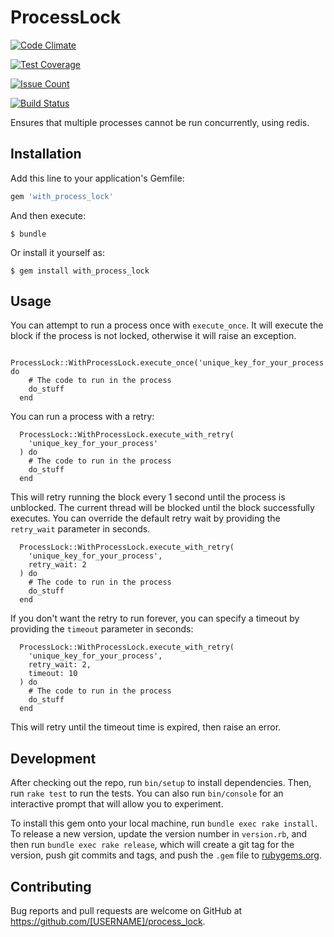 # ProcessLock

[![Code Climate](https://codeclimate.com/github/ForwardFinancing/process_lock/badges/gpa.svg)](https://codeclimate.com/github/ForwardFinancing/process_lock)

[![Test Coverage](https://codeclimate.com/github/ForwardFinancing/process_lock/badges/coverage.svg)](https://codeclimate.com/github/ForwardFinancing/process_lock/coverage)

[![Issue Count](https://codeclimate.com/github/ForwardFinancing/process_lock/badges/issue_count.svg)](https://codeclimate.com/github/ForwardFinancing/process_lock)


[![Build Status](https://travis-ci.org/ForwardFinancing/process_lock.svg?branch=master)](https://travis-ci.org/ForwardFinancing/process_lock)

Ensures that multiple processes cannot be run concurrently, using redis.

## Installation

Add this line to your application's Gemfile:

```ruby
gem 'with_process_lock'
```

And then execute:

    $ bundle

Or install it yourself as:

    $ gem install with_process_lock

## Usage

You can attempt to run a process once with `execute_once`. It will execute the
block if the process is not locked, otherwise it will raise an exception.

```
  ProcessLock::WithProcessLock.execute_once('unique_key_for_your_process') do
    # The code to run in the process
    do_stuff
  end
```

You can run a process with a retry:

```
  ProcessLock::WithProcessLock.execute_with_retry(
    'unique_key_for_your_process'
  ) do
    # The code to run in the process
    do_stuff
  end
```

This will retry running the block every 1 second until the process is unblocked.
The current thread will be blocked until the block successfully executes.
You can override the default retry wait by providing the `retry_wait` parameter
in seconds.

```
  ProcessLock::WithProcessLock.execute_with_retry(
    'unique_key_for_your_process',
    retry_wait: 2
  ) do
    # The code to run in the process
    do_stuff
  end
```

If you don't want the retry to run forever, you can specify a timeout by
providing the `timeout` parameter in seconds:


```
  ProcessLock::WithProcessLock.execute_with_retry(
    'unique_key_for_your_process',
    retry_wait: 2,
    timeout: 10
  ) do
    # The code to run in the process
    do_stuff
  end
```

This will retry until the timeout time is expired, then raise an error.

## Development

After checking out the repo, run `bin/setup` to install dependencies. Then, run `rake test` to run the tests. You can also run `bin/console` for an interactive prompt that will allow you to experiment.

To install this gem onto your local machine, run `bundle exec rake install`. To release a new version, update the version number in `version.rb`, and then run `bundle exec rake release`, which will create a git tag for the version, push git commits and tags, and push the `.gem` file to [rubygems.org](https://rubygems.org).

## Contributing

Bug reports and pull requests are welcome on GitHub at https://github.com/[USERNAME]/process_lock.
